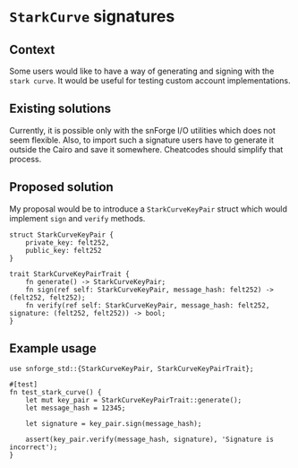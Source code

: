 # `StarkCurve` signatures

## Context

Some users would like to have a way of generating and signing with the `stark curve`. It would be useful for testing
custom account implementations.

## Existing solutions

Currently, it is possible only with the snForge I/O utilities which does not seem flexible. Also, to import such a signature
users have to generate it outside the Cairo and save it somewhere. Cheatcodes should simplify that process.

## Proposed solution

My proposal would be to introduce a `StarkCurveKeyPair` struct which would implement `sign` and `verify` methods.

```cairo
struct StarkCurveKeyPair {
    private_key: felt252,
    public_key: felt252
}

trait StarkCurveKeyPairTrait {
    fn generate() -> StarkCurveKeyPair;
    fn sign(ref self: StarkCurveKeyPair, message_hash: felt252) -> (felt252, felt252);
    fn verify(ref self: StarkCurveKeyPair, message_hash: felt252, signature: (felt252, felt252)) -> bool;
}
```

## Example usage

```cairo
use snforge_std::{StarkCurveKeyPair, StarkCurveKeyPairTrait};

#[test]
fn test_stark_curve() {
    let mut key_pair = StarkCurveKeyPairTrait::generate();
    let message_hash = 12345;

    let signature = key_pair.sign(message_hash);

    assert(key_pair.verify(message_hash, signature), 'Signature is incorrect');
}
```
